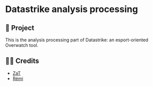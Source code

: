 # Datastrike analysis processing

## 🚀 Project
This is the analysis processing part of Datastrike: an esport-oriented Overwatch tool.

## 🧑‍💻 Credits
- [ZaT](https://github.com/orgs/DataStrike/people/Zat-Code)
- [Rémi](https://github.com/RemiSaurel)
